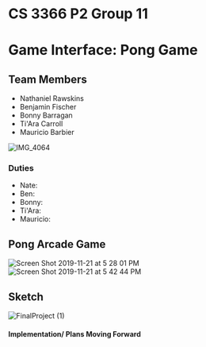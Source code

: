 # CS 3366 P2 Group 11
# Game Interface: Pong Game 

## Team Members
 - Nathaniel Rawskins 
 - Benjamin Fischer
 - Bonny Barragan
 - Ti'Ara Carroll
 - Mauricio Barbier

![IMG_4064](https://user-images.githubusercontent.com/36643475/69385048-baa75900-0c83-11ea-8903-56f9a601aeca.jpg)

### Duties 
- Nate:
- Ben:
- Bonny: 
- Ti'Ara:
- Mauricio:

## Pong Arcade Game
![Screen Shot 2019-11-21 at 5 28 01 PM](https://user-images.githubusercontent.com/36643475/69385468-0c041800-0c85-11ea-897b-6e3886f89e8b.png)
![Screen Shot 2019-11-21 at 5 42 44 PM](https://user-images.githubusercontent.com/36643475/69385869-63ef4e80-0c86-11ea-9fef-4eae30859089.png)

## Sketch
![FinalProject (1)](https://user-images.githubusercontent.com/36643475/69385739-f5aa8c00-0c85-11ea-93fc-d8c065eac48d.png)

#### Implementation/ Plans Moving Forward
